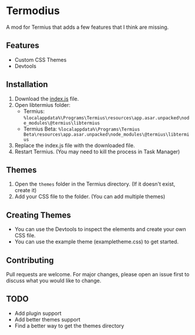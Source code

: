 # Termodius
A mod for Termius that adds a few features that I think are missing.

## Features
- Custom CSS Themes
- Devtools

## Installation
1. Download the [index.js](https://github.com/t0int1337/Termodius/blob/main/index.js) file.
2. Open libtermius folder:
   - Termius: `%localappdata%\Programs\Termius\resources\app.asar.unpacked\node_modules\@termius\libtermius`
   - Termius Beta: `%localappdata%\Programs\Termius Beta\resources\app.asar.unpacked\node_modules\@termius\libtermius`
3. Replace the index.js file with the downloaded file.
4. Restart Termius. (You may need to kill the process in Task Manager)

## Themes
1. Open the `themes` folder in the Termius directory. (If it doesn't exist, create it)
2. Add your CSS file to the folder. (You can add multiple themes)

## Creating Themes
- You can use the Devtools to inspect the elements and create your own CSS file.
- You can use the example theme (exampletheme.css) to get started.

## Contributing
Pull requests are welcome. For major changes, please open an issue first to discuss what you would like to change.

## TODO
- Add plugin support
- Add better themes support
- Find a better way to get the themes directory